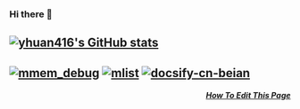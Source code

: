 ### Hi there 👋

<!--
**yhuan416/yhuan416** is a ✨ _special_ ✨ repository because its `README.md` (this file) appears on your GitHub profile.

Here are some ideas to get you started:

- 🔭 I’m currently working on ...
- 🌱 I’m currently learning ...
- 👯 I’m looking to collaborate on ...
- 🤔 I’m looking for help with ...
- 💬 Ask me about ...
- 📫 How to reach me: ...
- 😄 Pronouns: ...
- ⚡ Fun fact: ...
-->

[![yhuan416's GitHub stats](https://github-readme-stats.vercel.app/api?username=yhuan416&show_icons=true&show_owner=true&theme=onedark&count_private=true)](https://github.com/yhuan416/mmem_debug)
---
[![mmem_debug](https://github-readme-stats.vercel.app/api/pin/?username=yhuan416&repo=mmem_debug&show_owner=true&theme=onedark)](https://github.com/yhuan416/mmem_debug)
[![mlist](https://github-readme-stats.vercel.app/api/pin/?username=yhuan416&repo=mlist&show_owner=true&theme=onedark)](https://github.com/yhuan416/mlist)
[![docsify-cn-beian](https://github-readme-stats.vercel.app/api/pin/?username=yhuan416&repo=docsify-cn-beian&show_owner=true&theme=onedark)](https://github.com/yhuan416/docsify-cn-beian)
---
<h5 align="right">
    <a href="https://github.com/anuraghazra/github-readme-stats">How To Edit This Page</a>
</h5>

<!--
###### *[How To Edit This Page](https://github.com/anuraghazra/github-readme-stats)*

<p align="left">
    <a href="https://github.com/yhuan416">
        <img src="https://github-readme-stats.vercel.app/api?username=yhuan416&show_icons=true&show_owner=true&theme=onedark">
    </a>
</p>

<p align="left">
    <a href="https://github.com/yhuan416">
        <img align="center" src="https://github-readme-stats.vercel.app/api/top-langs/?username=yhuan416&layout=compact&theme=onedark" />
    </a>
</p>


[![yhuan416's GitHub stats](https://github-readme-stats.vercel.app/api?username=yhuan416&show_icons=trueshow_owner)](https://github.com/anuraghazra/github-readme-stats)
[![Top Langs](https://github-readme-stats.vercel.app/api/top-langs/?username=yhuan416&layout=compact)](https://github.com/anuraghazra/github-readme-stats)


<a href="https://github.com/anuraghazra/github-readme-stats">
  <img align="center" src="https://github-readme-stats.vercel.app/api?username=yhuan416&show_icons=trueshow_owner" />
</a>
<a href="https://github.com/anuraghazra/github-readme-stats">
  <img align="center" src="https://github-readme-stats.vercel.app/api/top-langs/?username=yhuan416&layout=compact" />
</a>
-->
